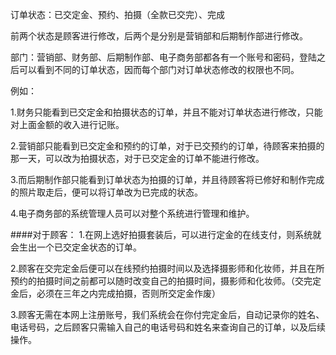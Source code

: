 订单状态：已交定金、预约、拍摄（全款已交完）、完成

前两个状态是顾客进行修改，后两个是分别是营销部和后期制作部进行修改。

部门：营销部、财务部、后期制作部、电子商务部都各有一个账号和密码，登陆之后可以看到不同的订单状态，因而每个部门对订单状态修改的权限也不同。

例如：

1.财务只能看到已交定金和拍摄状态的订单，并且不能对订单状态进行修改，只能对上面金额的收入进行记账。

2.营销部只能看到已交定金和预约的订单，对于已交预约的订单，待顾客来拍摄的那一天，可以改为拍摄状态，对于已交定金的订单不能进行修改。

3.而后期制作部只能看到订单状态为拍摄的订单，并且待顾客将已修好和制作完成的照片取走后，便可以将订单改为已完成的状态。

4.电子商务部的系统管理人员可以对整个系统进行管理和维护。

####对于顾客：
1.在网上选好拍摄套装后，可以进行定金的在线支付，则系统就会生出一个已交定金状态的订单。

2.顾客在交完定金后便可以在线预约拍摄时间以及选择摄影师和化妆师，并且在所预约的拍摄时间之前都可以随时改变自己的拍摄时间，摄影师和化妆师。（交完定金后，必须在三年之内完成拍摄，否则所交定金作废）

3.顾客无需在本网上注册账号，我们系统会在你付完定金后，自动记录你的姓名、电话号码，之后顾客只需输入自己的电话号码和姓名来查询自己的订单，以及后续操作。


